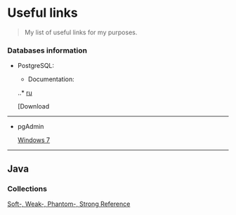# Useful links
>My list of useful links for my purposes.


### Databases information
- PostgreSQL:
   - Documentation:



   
   
   ..* [ru](https://postgrespro.ru/docs/postgresql)


   [Download

***

* pgAdmin


   [Windows 7](https://www.postgresql.org/ftp/pgadmin/pgadmin4/v4.30/windows/)
   
***

## Java

### Collections
[Soft-, Weak-, Phantom-, Strong Reference](https://habr.com/ru/post/169883/)
